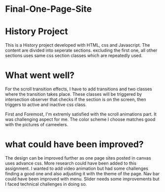 # Final-One-Page-Site

# History Project

This is a History project developed with HTML, css and Javascript. The content are divided into seperate sections. excluding the first one, all other sections uses same css section classes which are repeatedly used.

# What went well?

For the scroll transition effects, I have to add transitions and two classes where the transition takes place. These classes will be triggered by intersection observer that checks if the section is on the screen, then triggers to active and inactive css class.

First and Foremost, I'm extremly satisfied with the scroll animations part. It was challenging aspect for me.
The color scheme I choose matches good with the pictures of cameelers.

# what could have been improved?

The design can be improved further as one page sites posted in canvas uses advance css.
More research could have been added to this assignment.
I wanted to add video animation but had some challenges finding a good one and also adjusting it with the theme of the page.
Nav bar could have been improved with menu.
Slider needs some improvements but I faced technical challenges in doing so.

